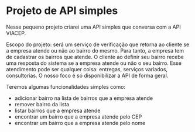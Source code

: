 # Projeto de API simples

Nesse pequeno projeto criarei uma API simples que conversa com a API VIACEP.

Escopo do projeto: será um serviço de verificação que retorna ao cliente se
a empresa atende ou não ao bairro do mesmo.
Para tanto, a empresa tem de cadastrar os bairros que atende. O cliente ao
definir seu bairro recebe uma resposta do sistema se a empresa atende ou não
o seu bairro.
Esse atendimento pode ser qualquer coisa: entregas, serviços variados,
consultorias. O nosso foco é só disponibilizar a API de forma geral.

Teremos algumas funcionalidades simples como:

- adicionar bairro na lista de bairros que a empresa atende
- remover bairro da lista
- listar bairros que a empresa atende
- encontrar um bairro que a empresa atende pelo CEP
- encontrar um bairro que a empresa atende pelo nome